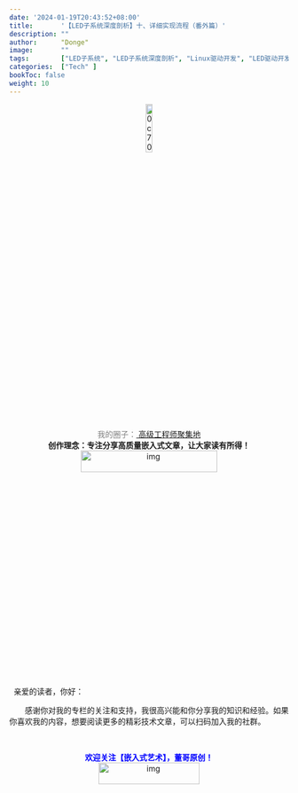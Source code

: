 ```yaml
---
date: '2024-01-19T20:43:52+08:00'
title:       '【LED子系统深度剖析】十、详细实现流程（番外篇）'
description: ""
author:      "Donge"
image:       ""
tags:        ["LED子系统", "LED子系统深度剖析", "Linux驱动开发", "LED驱动开发"]
categories:  ["Tech" ]
bookToc: false
weight: 10
---
```


<div align=center><img src="https://image-1305421143.cos.ap-nanjing.myqcloud.com/image/202206141400958.jpeg" alt="0c70cff6aab3f2894c2bfd2c973e9620" alt="img"  width = 15% height =15%/></div>

<center><font color ="grey">我的圈子：<a href="https://t.zsxq.com/14hPUwE8z">
高级工程师聚集地</a></font></center>

<center><b> 创作理念：专注分享高质量嵌入式文章，让大家读有所得！</b></center>

<div align=center><img src="https://bdn.135editor.com/files/images/editor_styles/d1c723e7e296ca791c2fb3b39ebee0f3.jpg" alt="img" width = 70% height =10%/>
</div>

<br>
<br>
&nbsp;
亲爱的读者，你好：

&emsp;&emsp;感谢你对我的专栏的关注和支持，我很高兴能和你分享我的知识和经验。如果你喜欢我的内容，想要阅读更多的精彩技术文章，可以扫码加入我的社群。

&nbsp;
<center><b> <font color ="blue">欢迎关注【嵌入式艺术】，董哥原创！</font></b></center>
<div align=center><img src="https://image-1305421143.cos.ap-nanjing.myqcloud.com/image/blog.png" alt="img" width = "60%" height ="10%"/>
</div>

